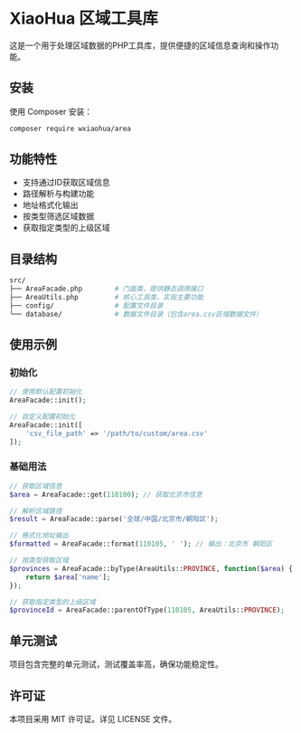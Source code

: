 # XiaoHua 区域工具库

这是一个用于处理区域数据的PHP工具库，提供便捷的区域信息查询和操作功能。

## 安装
使用 Composer 安装：

```bash
composer require wxiaohua/area
```

## 功能特性

- 支持通过ID获取区域信息
- 路径解析与构建功能
- 地址格式化输出
- 按类型筛选区域数据
- 获取指定类型的上级区域

## 目录结构

```bash
src/
├── AreaFacade.php        # 门面类，提供静态调用接口
├── AreaUtils.php         # 核心工具类，实现主要功能
├── config/               # 配置文件目录
└── database/             # 数据文件目录（包含area.csv区域数据文件）
```

## 使用示例

### 初始化

```php
// 使用默认配置初始化
AreaFacade::init();

// 自定义配置初始化
AreaFacade::init([
    'csv_file_path' => '/path/to/custom/area.csv'
]);
```

### 基础用法

```php
// 获取区域信息
$area = AreaFacade::get(110100); // 获取北京市信息

// 解析区域路径
$result = AreaFacade::parse('全球/中国/北京市/朝阳区');

// 格式化地址输出
$formatted = AreaFacade::format(110105, ' '); // 输出：北京市 朝阳区

// 按类型获取区域
$provinces = AreaFacade::byType(AreaUtils::PROVINCE, function($area) {
    return $area['name'];
});

// 获取指定类型的上级区域
$provinceId = AreaFacade::parentOfType(110105, AreaUtils::PROVINCE);
```

## 单元测试

项目包含完整的单元测试，测试覆盖率高，确保功能稳定性。

## 许可证

本项目采用 MIT 许可证。详见 LICENSE 文件。